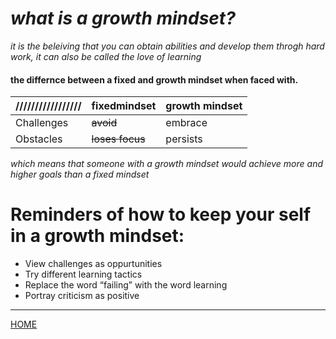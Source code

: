 # ***what is a growth mindset?***
*it is the beleiving that you can obtain abilities and develop them throgh hard work, it can also be called the love of learning*

#### **the differnce between a fixed and growth mindset when faced with**.

///////////////// |  fixedmindset     | growth mindset
----------------- | ----------------- | ----------------- 
  Challenges      |     ~~avoid~~     |    embrace    
  Obstacles       |   ~~loses focus~~ |    persists   
  
  
  _which means that someone with a growth mindset would achieve more and higher goals than a fixed mindset_
  
  # Reminders of how to keep your self in a growth mindset:
  * View challenges as oppurtunities
  * Try different learning tactics
  * Replace the word “failing” with the word learning
  * Portray criticism as positive

---

[HOME](https://mohammadal1horani.github.io/reading-notes/)
